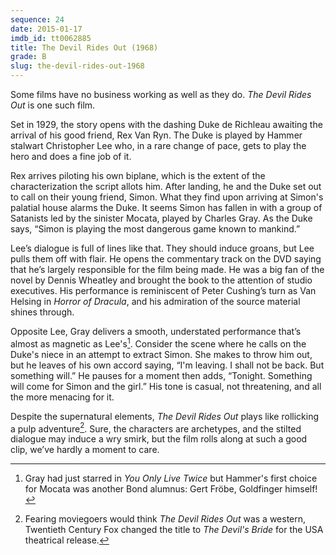 ```yaml
---
sequence: 24
date: 2015-01-17
imdb_id: tt0062885
title: The Devil Rides Out (1968)
grade: B
slug: the-devil-rides-out-1968
---
```


Some films have no business working as well as they do. _The Devil Rides Out_ is one such film.

Set in 1929, the story opens with the dashing Duke de Richleau awaiting the arrival of his good friend, Rex Van Ryn. The Duke is played by Hammer stalwart Christopher Lee who, in a rare change of pace, gets to play the hero and does a fine job of it.

Rex arrives piloting his own biplane, which is the extent of the characterization the script allots him. After landing, he and the Duke set out to call on their young friend, Simon. What they find upon arriving at Simon's palatial house alarms the Duke. It seems Simon has fallen in with a group of Satanists led by the sinister Mocata, played by Charles Gray. As the Duke says, “Simon is playing the most dangerous game known to mankind.”

Lee’s dialogue is full of lines like that. They should induce groans, but Lee pulls them off with flair. He opens the commentary track on the DVD saying that he’s largely responsible for the film being made. He was a big fan of the novel by Dennis Wheatley and brought the book to the attention of studio executives. His performance is reminiscent of Peter Cushing’s turn as Van Helsing in <span data-imdb-id="">_Horror of Dracula_</span>, and his admiration of the source material shines through.

Opposite Lee, Gray delivers a smooth, understated performance that’s almost as magnetic as Lee's[^1]. Consider the scene where he calls on the Duke's niece in an attempt to extract Simon. She makes to throw him out, but he leaves of his own accord saying, “I'm leaving. I shall not be back. But something will.” He pauses for a moment then adds, “Tonight. Something will come for Simon and the girl.” His tone is casual, not threatening, and all the more menacing for it.

Despite the supernatural elements, _The Devil Rides Out_ plays like rollicking a pulp adventure[^2]. Sure, the characters are archetypes, and the stilted dialogue may induce a wry smirk, but the film rolls along at such a good clip, we’ve hardly a moment to care.

[^1]: Gray had just starred in <span data-imdb-id="">_You Only Live Twice_</span> but Hammer's first choice for Mocata was another Bond alumnus: Gert Fröbe, Goldfinger himself!
[^2]: Fearing moviegoers would think _The Devil Rides Out_ was a western, Twentieth Century Fox changed the title to _The Devil's Bride_ for the USA theatrical release.
